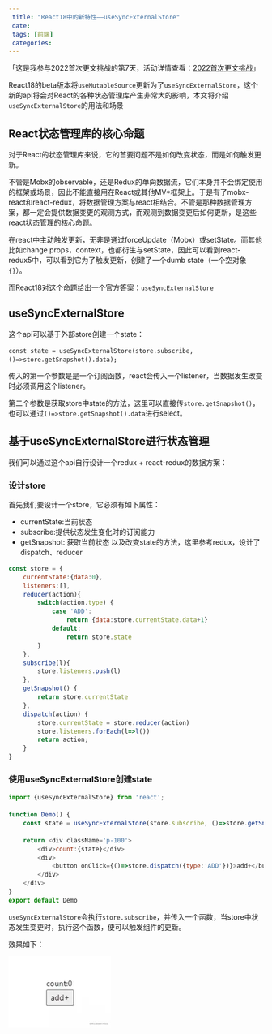 ```yaml
---
 title: "React18中的新特性——useSyncExternalStore"
 date: 
 tags: [前端]
 categories: 
---
```


「这是我参与2022首次更文挑战的第7天，活动详情查看：[2022首次更文挑战](https://juejin.cn/post/7052884569032392740 "https://juejin.cn/post/7052884569032392740")」

React18的beta版本将`useMutableSource`更新为了`useSyncExternalStore`，这个新的api将会对React的各种状态管理库产生非常大的影响，本文将介绍`useSyncExternalStore`的用法和场景

React状态管理库的核心命题
---------------

对于React的状态管理库来说，它的首要问题不是如何改变状态，而是如何触发更新。

不管是Mobx的observable，还是Redux的单向数据流，它们本身并不会绑定使用的框架或场景，因此不能直接用在React或其他MV\*框架上。于是有了mobx-react和react-redux，将数据管理方案与react相结合。不管是那种数据管理方案，都一定会提供数据变更的观测方式，而观测到数据变更后如何更新，是这些react状态管理的核心命题。

在react中主动触发更新，无非是通过forceUpdate（Mobx）或setState。而其他比如change props，context，也都衍生与setState，因此可以看到react-redux5中，可以看到它为了触发更新，创建了一个dumb state（一个空对象`{}`）。

而React18对这个命题给出一个官方答案：`useSyncExternalStore`

useSyncExternalStore
--------------------

这个api可以基于外部store创建一个state：

`const state = useSyncExternalStore(store.subscribe, ()=>store.getSnapshot().data);`

传入的第一个参数是是一个订阅函数，react会传入一个listener，当数据发生改变时必须调用这个listener。

第二个参数是获取store中state的方法，这里可以直接传`store.getSnapshot()`，也可以通过`()=>store.getSnapshot().data`进行select。

基于useSyncExternalStore进行状态管理
----------------------------

我们可以通过这个api自行设计一个redux + react-redux的数据方案：

### 设计store

首先我们要设计一个store，它必须有如下属性：

*   currentState:当前状态
*   subscribe:提供状态发生变化时的订阅能力
*   getSnapshot: 获取当前状态 以及改变state的方法，这里参考redux，设计了dispatch、reducer

```javascript
const store = {
    currentState:{data:0},
    listeners:[],
    reducer(action){
        switch(action.type) {
            case 'ADD':
                return {data:store.currentState.data+1}
            default:
                return store.state
        }
    },
    subscribe(l){
        store.listeners.push(l)
    },
    getSnapshot() {
        return store.currentState
    },
    dispatch(action) {
        store.currentState = store.reducer(action)
        store.listeners.forEach(l=>l())
        return action;
    }
}
```

### 使用useSyncExternalStore创建state

```javascript
import {useSyncExternalStore} from 'react';

function Demo() {
    const state = useSyncExternalStore(store.subscribe, ()=>store.getSnapshot().data);
    
    return <div className='p-100'>
        <div>count:{state}</div>
        <div>
            <button onClick={()=>store.dispatch({type:'ADD'})}>add+</button>
        </div>
    </div>
}
export default Demo
```

`useSyncExternalStore`会执行`store.subscribe`，并传入一个函数，当store中状态发生变更时，执行这个函数，便可以触发组件的更新。

效果如下：

![syncStore.gif](../imgs/90f63a48a6cc42b7aedab51da67cf398.png)